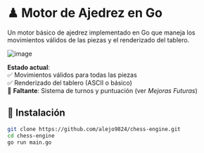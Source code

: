# ♟ Motor de Ajedrez en Go

Un motor básico de ajedrez implementado en Go que maneja los movimientos válidos de las piezas y el renderizado del tablero. 

![image](https://github.com/user-attachments/assets/7edfa4e9-43b4-4c73-9ff2-95323c1260bd)


**Estado actual**:  
✅ Movimientos válidos para todas las piezas  
✅ Renderizado del tablero (ASCII o básico)  
🚧 **Faltante**: Sistema de turnos y puntuación (ver *Mejoras Futuras*)

## 🚀 Instalación
```bash
git clone https://github.com/alejo9824/chess-engine.git
cd chess-engine
go run main.go
